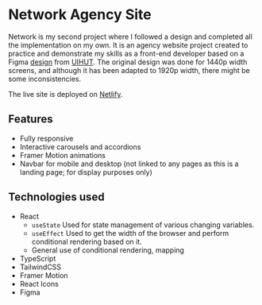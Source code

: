 # Network Agency Site

Network is my second project where I followed a design and completed all the implementation on my own. It is an agency website project created to practice and demonstrate my skills as a front-end developer based on a Figma [design](https://uihut.com/all/digital-agency-landing-page-design/25152) from [UIHUT](https://uihut.com). The original design was done for 1440p width screens, and although it has been adapted to 1920p width, there might be some inconsistencies.

The live site is deployed on [Netlify](https://networkagency-leomat.netlify.app/).

## Features

- Fully responsive
- Interactive carousels and accordions
- Framer Motion animations
- Navbar for mobile and desktop (not linked to any pages as this is a landing page; for display purposes only)

## Technologies used

- React
  - `useState` Used for state management of various changing variables.
  - `useEffect` Used to get the width of the browser and perform conditional rendering based on it.
  - General use of conditional rendering, mapping
- TypeScript
- TailwindCSS
- Framer Motion
- React Icons
- Figma

